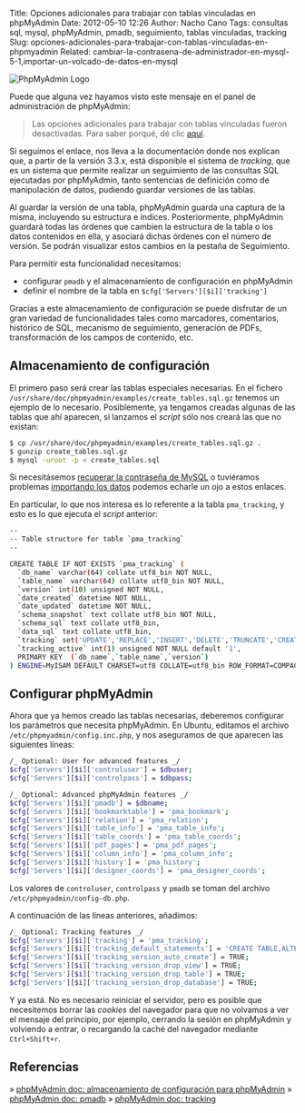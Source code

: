 Title: Opciones adicionales para trabajar con tablas vinculadas en phpMyAdmin
Date: 2012-05-10 12:26
Author: Nacho Cano
Tags: consultas sql, mysql, phpMyAdmin, pmadb, seguimiento, tablas vinculadas, tracking
Slug: opciones-adicionales-para-trabajar-con-tablas-vinculadas-en-phpmyadmin
Related: cambiar-la-contrasena-de-administrador-en-mysql-5-1,importar-un-volcado-de-datos-en-mysql

![PhpMyAdmin Logo]({static}/images/PhpMyAdmin-Logo-300x212.png)

Puede que alguna vez hayamos visto este mensaje en el panel de
administración de phpMyAdmin:

> Las opciones adicionales para trabajar con tablas vinculadas fueron
> desactivadas. Para saber porqué, dé clic [aquí][].

Si seguimos el enlace, nos lleva a la documentación donde nos explican
que, a partir de la versión 3.3.x, está disponible el sistema de
_tracking_, que es un sistema que permite realizar un seguimiento de las
consultas SQL ejecutadas por phpMyAdmin, tanto sentencias de definición
como de manipulación de datos, pudiendo guardar versiones de las tablas.

Al guardar la versión de una tabla, phpMyAdmin guarda una captura de la
misma, incluyendo su estructura e índices. Posteriormente, phpMyAdmin
guardará todas las órdenes que cambien la estructura de la tabla o los
datos contenidos en ella, y asociará dichas órdenes con el número de
versión. Se podrán visualizar estos cambios en la pestaña de
Seguimiento.

Para permitir esta funcionalidad necesitamos:

-   configurar `pmadb` y el almacenamiento de configuración en
    phpMyAdmin
-   definir el nombre de la tabla en `$cfg['Servers'][$i]['tracking']`

Gracias a este almacenamiento de configuración se puede disfrutar de un
gran variedad de funcionalidades tales como marcadores, comentarios,
histórico de SQL, mecanismo de seguimiento, generación de PDFs,
transformación de los campos de contenido, etc.

Almacenamiento de configuración
-------------------------------

El primero paso será crear las tablas especiales necesarias. En el
fichero `/usr/share/doc/phpmyadmin/examples/create_tables.sql.gz`
tenemos un ejemplo de lo necesario. Posiblemente, ya tengamos creadas
algunas de las tablas que ahí aparecen, si lanzamos el _script_ sólo nos
creará las que no existan:

```bash
$ cp /usr/share/doc/phpmyadmin/examples/create_tables.sql.gz .
$ gunzip create_tables.sql.gz
$ mysql -uroot -p < create_tables.sql
```

Si necesitásemos [recuperar la contraseña de MySQL][] o tuviéramos
problemas [importando los datos][] podemos echarle un ojo a estos
enlaces.

En particular, lo que nos interesa es lo referente a la tabla
`pma_tracking`, y esto es lo que ejecuta el _script_ anterior:

```bash
--
-- Table structure for table `pma_tracking`
--

CREATE TABLE IF NOT EXISTS `pma_tracking` (
  `db_name` varchar(64) collate utf8_bin NOT NULL,
  `table_name` varchar(64) collate utf8_bin NOT NULL,
  `version` int(10) unsigned NOT NULL,
  `date_created` datetime NOT NULL,
  `date_updated` datetime NOT NULL,
  `schema_snapshot` text collate utf8_bin NOT NULL,
  `schema_sql` text collate utf8_bin,
  `data_sql` text collate utf8_bin,
  `tracking` set('UPDATE','REPLACE','INSERT','DELETE','TRUNCATE','CREATE DATABASE','ALTER DATABASE','DROP DATABASE','CREATE TABLE','ALTER TABLE','RENAME TABLE','DROP TABLE','CREATE INDEX','DROP INDEX','CREATE VIEW','ALTER VIEW','DROP VIEW') collate utf8_bin default NULL,
  `tracking_active` int(1) unsigned NOT NULL default '1',
  PRIMARY KEY  (`db_name`,`table_name`,`version`)
) ENGINE=MyISAM DEFAULT CHARSET=utf8 COLLATE=utf8_bin ROW_FORMAT=COMPACT;
```

Configurar phpMyAdmin
---------------------

Ahora que ya hemos creado las tablas necesarias, deberemos configurar
los parámetros que necesita phpMyAdmin. En Ubuntu, editamos el archivo
`/etc/phpmyadmin/config.inc.php`, y nos aseguramos de que aparecen las
siguientes líneas:

```bash
/_ Optional: User for advanced features _/
$cfg['Servers'][$i]['controluser'] = $dbuser;
$cfg['Servers'][$i]['controlpass'] = $dbpass;

/_ Optional: Advanced phpMyAdmin features _/
$cfg['Servers'][$i]['pmadb'] = $dbname;
$cfg['Servers'][$i]['bookmarktable'] = 'pma_bookmark';
$cfg['Servers'][$i]['relation'] = 'pma_relation';
$cfg['Servers'][$i]['table_info'] = 'pma_table_info';
$cfg['Servers'][$i]['table_coords'] = 'pma_table_coords';
$cfg['Servers'][$i]['pdf_pages'] = 'pma_pdf_pages';
$cfg['Servers'][$i]['column_info'] = 'pma_column_info';
$cfg['Servers'][$i]['history'] = 'pma_history';
$cfg['Servers'][$i]['designer_coords'] = 'pma_designer_coords';
```

Los valores de `controluser`, `controlpass` y `pmadb` se toman del
archivo `/etc/phpmyadmin/config-db.php`.

A continuación de las líneas anteriores, añadimos:

```bash
/_ Optional: Tracking features _/
$cfg['Servers'][$i]['tracking'] = 'pma_tracking';
$cfg['Servers'][$i]['tracking_default_statements'] = 'CREATE TABLE,ALTER TABLE,DROP TABLE,RENAME TABLE,CREATE INDEX,DROP INDEX,INSERT,UPDATE,DELETE,TRUNCATE,REPLACE,CREATE VIEW,ALTER VIEW,DROP VIEW,CREATE DATABASE,ALTER DATABASE,DROP DATABASE';
$cfg['Servers'][$i]['tracking_version_auto_create'] = TRUE;
$cfg['Servers'][$i]['tracking_version_drop_view'] = TRUE;
$cfg['Servers'][$i]['tracking_version_drop_table'] = TRUE;
$cfg['Servers'][$i]['tracking_version_drop_database'] = TRUE;
```

Y ya está. No es necesario reiniciar el servidor, pero es posible que
necesitemos borrar las _cookies_ del navegador para que no volvamos a
ver el mensaje del principio, por ejemplo, cerrando la sesión en
phpMyAdmin y volviendo a entrar, o recargando la caché del navegador
mediante `Ctrl+Shift+r`.

Referencias
-----------

» [phpMyAdmin doc: almacenamiento de configuración para phpMyAdmin][]
» [phpMyAdmin doc: pmadb][]
» [phpMyAdmin doc: tracking][]

  [aquí]: http://www.phpmyadmin.net/localized_docs/es/Documentation.html#tracking
    "aquí"
  [recuperar la contraseña de MySQL]: {filename}/admin/cambiar-la-contrasena-de-administrador-en-mysql-5-1.md
    "Cambiar la contraseña de administrador en MySQL 5.1"
  [importando los datos]: {filename}/admin/importar-un-volcado-de-datos-en-mysql.md
    "Importar un volcado de datos en MySQL"
  [phpMyAdmin doc: almacenamiento de configuración para phpMyAdmin]: http://www.phpmyadmin.net/localized_docs/es/Documentation.html#linked-tables
    "phpMyAdmin doc: almacenamiento de configuración para phpMyAdmin"
  [phpMyAdmin doc: pmadb]: http://www.phpmyadmin.net/localized_docs/es/Documentation.html#pmadb
    "phpMyAdmin doc: pmadb"
  [phpMyAdmin doc: tracking]: http://www.phpmyadmin.net/documentation/#tracking
    "phpMyAdmin doc: tracking"
